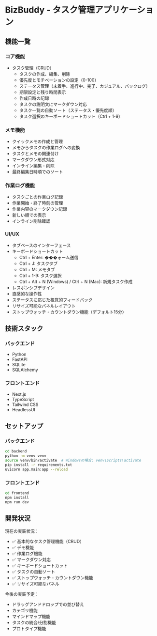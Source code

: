 # BizBuddy - タスク管理アプリケーション

## 機能一覧

### コア機能
- タスク管理（CRUD）
  - タスクの作成、編集、削除
  - 優先度とモチベーションの設定（0-100）
  - ステータス管理（未着手、進行中、完了、カジュアル、バックログ）
  - 期限設定と残り時間表示
  - 作成日時の記録
  - タスクの説明文にマークダウン対応
  - タスク一覧の自動ソート（ステータス・優先度順）
  - タスク選択のキーボードショートカット（Ctrl + 1-9）

### メモ機能
- クイックメモの作成と管理
- メモからタスクの作業ログへの変換
- タスクとメモの関連付け
- マークダウン形式対応
- インライン編集・削除
- 最終編集日時順でのソート

### 作業ログ機能
- タスクごとの作業ログ記録
- 作業開始・終了時刻の管理
- 作業内容のマークダウン記録
- 新しい順での表示
- インライン削除確認

### UI/UX
- タブベースのインターフェース
- キーボードショートカット
  - Ctrl + Enter: ���ォーム送信
  - Ctrl + J: タスクタブ
  - Ctrl + M: メモタブ
  - Ctrl + 1-9: タスク選択
  - Ctrl + Alt + N (Windows) / Ctrl + N (Mac): 新規タスク作成
- レスポンシブデザイン
- 直感的な操作性
- ステータスに応じた視覚的フィードバック
- リサイズ可能なパネルレイアウト
- ストップウォッチ・カウントダウン機能（デフォルト15分）

## 技術スタック

### バックエンド
- Python
- FastAPI
- SQLite
- SQLAlchemy

### フロントエンド
- Next.js
- TypeScript
- Tailwind CSS
- HeadlessUI

## セットアップ

### バックエンド
```bash
cd backend
python -m venv venv
source venv/bin/activate  # Windowsの場合: venv\Scripts\activate
pip install -r requirements.txt
uvicorn app.main:app --reload
```

### フロントエンド
```bash
cd frontend
npm install
npm run dev
```

## 開発状況

現在の実装状況：
- ✅ 基本的なタスク管理機能（CRUD）
- ✅ デモ機能
- ✅ 作業ログ機能
- ✅ マークダウン対応
- ✅ キーボードショートカット
- ✅ タスクの自動ソート
- ✅ ストップウォッチ・カウントダウン機能
- ✅ リサイズ可能なパネル

今後の実装予定：
- ドラッグアンドドロップでの並び替え
- カテゴリ機能
- マインドマップ機能
- タスクの統合/分割機能
- プロトタイプ機能
